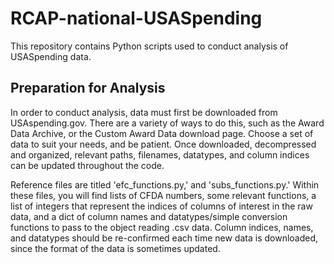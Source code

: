 # RCAP-national-USASpending
This repository contains Python scripts used to conduct analysis of USASpending data.

## Preparation for Analysis
In order to conduct analysis, data must first be downloaded from USAspending.gov. There are a variety of ways to do this, such as the Award Data Archive, or the Custom Award Data download page. Choose a set of data to suit your needs, and be patient. Once downloaded, decompressed and organized, relevant paths, filenames, datatypes, and column indices can be updated throughout the code. 

Reference files are titled 'efc_functions.py,' and 'subs_functions.py.' Within these files, you will find lists of CFDA numbers, some relevant functions, a list of integers that represent the indices of columns of interest in the raw data, and a dict of column names and datatypes/simple conversion functions to pass to the object reading .csv data. Column indices, names, and datatypes should be re-confirmed each time new data is downloaded, since the format of the data is sometimes updated.
